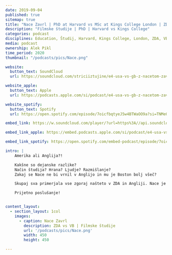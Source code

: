 ```yaml
---
date: 2019-09-04
published: true 
sitemap: true
title: "Nace Zavrl | PhD at Harvard vs MSc at Kings College London | ZDA vs VB" 
description: "Filmske študije | PhD | Harvard vs Kings College"
categories: podcast
disciplines: Education, Študij, Harvard, Kings College, London, ZDA, VB, PhD, MSc
media: podcast
ownership: Alek Pikl
time_period: 2020
thumbnail: "/podcasts/pics/Nace.png"

website:
  button_text: SoundCloud
  url: https://soundcloud.com/striciiztujine/e4-usa-vs-gb-z-nacetom-zavrlom?in=striciiztujine/sets/1-sezona

website_apple:
  button_text: Apple
  url: https://podcasts.apple.com/si/podcast/e4-usa-vs-gb-z-nacetom-zavrlom/id1435290632?i=1000420626125

website_spotify:
  button_text: Spotify
  url: https://open.spotify.com/episode/7oicfbqtyeJ5w4BTWaOO9a?si=TNMeQKorSleX9TcGz1xAaw

embed_link: https://w.soundcloud.com/player/?url=https%3A//api.soundcloud.com/tracks/506355171&color=%23ff5500&auto_play=false&hide_related=false&show_comments=true&show_user=true&show_reposts=false&show_teaser=true

embed_link_apple: https://embed.podcasts.apple.com/si/podcast/e4-usa-vs-gb-z-nacetom-zavrlom/id1435290632?i=1000420626125

embed_link_spotify: https://open.spotify.com/embed-podcast/episode/7oicfbqtyeJ5w4BTWaOO9a

intro: |
    Amerika ali Anglija?!

    Kakšne so dejanske razlike?
    Način študija? Hrana? Ljudje? Razmišlanje? 
    Zakaj se Nace ne bi vrnil v Anglijo in mu je Boston bolj všeč?

    Skupaj sva primerjala vse zgoraj našteto v ZDA in Angliji. Nace je v prvem letniku doktorskega študija na univerzi Harvard v ZDA, dokončal pa je dodiplomski študij na King's College v Londonu in magisterij na Goldsmith's, prav tako v Londonu!

    Prijetno poslušanje!


content_layout:
  - section_layout: 1col
    images:
      - caption: Nace Zavrl 
        description: ZDA vs VB | Filmske študije
        url: '/podcasts/pics/Nace.png'
        width: 450 
        height: 450

---
```


